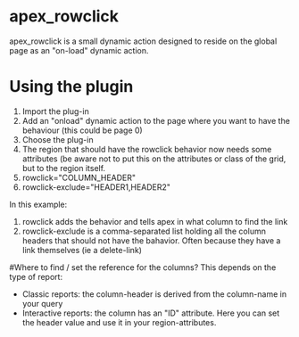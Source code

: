 # apex_rowclick
apex_rowclick is a small dynamic action designed to reside on the global page as an "on-load" dynamic action.
# Using the plugin
1. Import the plug-in
2. Add an "onload" dynamic action to the page where you want to have the behaviour (this could be page 0)
3. Choose the plug-in
4. The region that should have the rowclick behavior now needs some attributes
   (be aware not to put this on the attributes or class of the grid, but to the region itself.
  1. rowclick="COLUMN_HEADER"
  2. rowclick-exclude="HEADER1,HEADER2"

In this example:

  1. rowclick adds the behavior and tells apex in what column to find the link
  2. rowclick-exclude is a comma-separated list holding all the column headers that should not have the bahavior. Often because they have a link themselves (ie a delete-link)

#Where to find / set the reference for the columns?
This depends on the type of report:
- Classic reports: the column-header is derived from the column-name in your query
- Interactive reports: the column has an "ID" attribute. Here you can set the header value and use it in your region-attributes.
